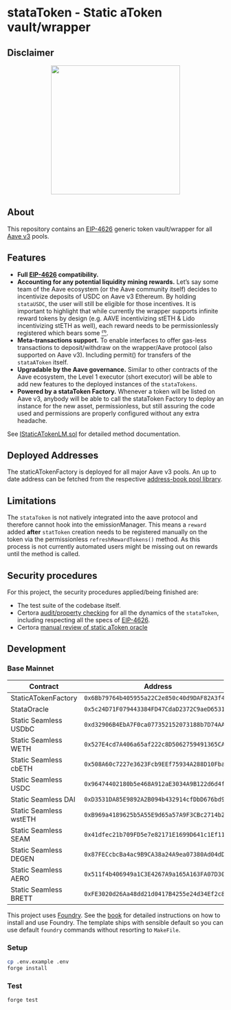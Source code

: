 # stataToken - Static aToken vault/wrapper

## Disclaimer

<p align="center">
<img src="./wrapping.jpg" width="300">
</p>

## About

This repository contains an [EIP-4626](https://eips.ethereum.org/EIPS/eip-4626) generic token vault/wrapper for all [Aave v3](https://github.com/aave/aave-v3-core) pools.

## Features

- **Full [EIP-4626](https://eips.ethereum.org/EIPS/eip-4626) compatibility.**
- **Accounting for any potential liquidity mining rewards.** Let’s say some team of the Aave ecosystem (or the Aave community itself) decides to incentivize deposits of USDC on Aave v3 Ethereum. By holding `stataUSDC`, the user will still be eligible for those incentives.
  It is important to highlight that while currently the wrapper supports infinite reward tokens by design (e.g. AAVE incentivizing stETH & Lido incentivizing stETH as well), each reward needs to be permissionlessly registered which bears some [⁽¹⁾](#limitations).
- **Meta-transactions support.** To enable interfaces to offer gas-less transactions to deposit/withdraw on the wrapper/Aave protocol (also supported on Aave v3). Including permit() for transfers of the `stataAToken` itself.
- **Upgradable by the Aave governance.** Similar to other contracts of the Aave ecosystem, the Level 1 executor (short executor) will be able to add new features to the deployed instances of the `stataTokens`.
- **Powered by a stataToken Factory.** Whenever a token will be listed on Aave v3, anybody will be able to call the stataToken Factory to deploy an instance for the new asset, permissionless, but still assuring the code used and permissions are properly configured without any extra headache.

See [IStaticATokenLM.sol](./src/interfaces/IStaticATokenLM.sol) for detailed method documentation.

## Deployed Addresses

The staticATokenFactory is deployed for all major Aave v3 pools.
An up to date address can be fetched from the respective [address-book pool library](https://github.com/bgd-labs/aave-address-book/blob/main/src/AaveV3Ethereum.sol#L67).

## Limitations

The `stataToken` is not natively integrated into the aave protocol and therefore cannot hook into the emissionManager.
This means a `reward` added **after** `statToken` creation needs to be registered manually on the token via the permissionless `refreshRewardTokens()` method.
As this process is not currently automated users might be missing out on rewards until the method is called.

## Security procedures

For this project, the security procedures applied/being finished are:

- The test suite of the codebase itself.
- Certora [audit/property checking](./audits/Formal_Verification_Report_staticAToken.pdf) for all the dynamics of the `stataToken`, including respecting all the specs of [EIP-4626](https://eips.ethereum.org/EIPS/eip-4626).
- Certora [manual review of static aToken oracle](./audits/Certora-Review-StatAToken-Oracle.pdf)

## Development

### Base Mainnet

| Contract                     | Address                                      |
| ---------------------------- | -------------------------------------------- | 
| StaticATokenFactory          | `0x6Bb79764b405955a22C2e850c40d9DAF82A3f407` | 
| StataOracle                  | `0x5c24D71F079443384FD47CdaD2372C9aeD653163` |
| Static Seamless USDbC        | `0xd32906B4EbA7F0ca077352152073188b7D74AAe5` |
| Static Seamless WETH         | `0x527E4cd7A406a65af222c8D5062759491365CA44` | 
| Static Seamless cbETH        | `0x508A60c7227e3623Fcb9EEf75934A288D10Fbaf2` | 
| Static Seamless USDC         | `0x96474402180b5e468A912aE3034A9B122d6d4f19` | 
| Static Seamless DAI          | `0xD3531DA85E9892A2B094b432914cfDbD676bd9bA` | 
| Static Seamless wstETH       | `0xB969a4189625b5A55E9d65a57A9F3CBc2714b270` | 
| Static Seamless SEAM         | `0x41dfec21b709FD5e7e82171E1699D641c1Ef1136` | 
| Static Seamless DEGEN        | `0x87FECcbcBa4ac9B9CA38a24A9ea07380Ad04dD64` | 
| Static Seamless AERO         | `0x511f4b406949a1C3E4267A9a165A163FA07D30D0` | 
| Static Seamless BRETT        | `0xFE3020d26Aa48dd21d0417B4255e24d34Ef2c8b1` | 

This project uses [Foundry](https://getfoundry.sh). See the [book](https://book.getfoundry.sh/getting-started/installation.html) for detailed instructions on how to install and use Foundry.
The template ships with sensible default so you can use default `foundry` commands without resorting to `MakeFile`.

### Setup

```sh
cp .env.example .env
forge install
```

### Test

```sh
forge test
```
